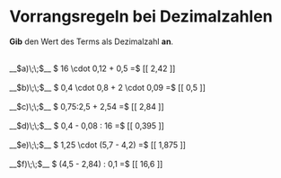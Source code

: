 <!--
version:  0.0.1

language: de

@style
main > *:not(:last-child) {
  margin-bottom: 3rem;
}

input {
    text-align: center;
}

.flex-container {
    display: flex;
    flex-wrap: wrap;
    align-items: stretch;
    gap: 20px;
}

.flex-child {
    flex: 1;
    min-width: 350px;
    margin-right: 20px;
}

@media (max-width: 400px) {
    .flex-child {
        flex: 100%;
        margin-right: 0;
    }
}
@end

formula: \carry   \textcolor{red}{\scriptsize #1}
formula: \digit   \rlap{\carry{#1}}\phantom{#2}#2
formula: \permil  \text{‰}

import: https://raw.githubusercontent.com/LiaTemplates/Tikz-Jax/main/README.md

script: https://cdn.jsdelivr.net/gh/LiaTemplates/Tikz-Jax@main/dist/index.js


tags: Dezimalzahlen, Vorrangsregeln, leicht, niedrig, Angeben

comment: Rechne mit Dezimalzahlen im Kopf. Achte auf die Vorrangsregeln.

author: Martin Lommatzsch

-->




# Vorrangsregeln bei Dezimalzahlen

**Gib** den Wert des Terms als Dezimalzahl **an**.

<section class="flex-container">

<div class="flex-child">
<br>
__$a)\;\;$__ $ 16 \cdot 0,12 + 0,5 =$ [[  2,42  ]]
<br>
</div> 
<div class="flex-child">
<br>
__$b)\;\;$__ $ 0,4 \cdot 0,8 + 2 \cdot 0,09 =$ [[  0,5  ]]
<br>
</div> 
<div class="flex-child">
<br>
__$c)\;\;$__ $ 0,75:2,5 + 2,54 =$ [[  2,84  ]]
<br>
</div> 
<div class="flex-child">
<br>
__$d)\;\;$__ $ 0,4 - 0,08 : 16 =$ [[  0,395  ]]
<br>
</div> 
<div class="flex-child">
<br>
__$e)\;\;$__ $ 1,25 \cdot (5,7 - 4,2) =$ [[  1,875  ]]
<br>
</div> 
<div class="flex-child">
<br>
__$f)\;\;$__ $ (4,5 - 2,84) : 0,1 =$ [[  16,6  ]]
<br>
</div> 
</section>
<br>
<br>
<br>
<br>

